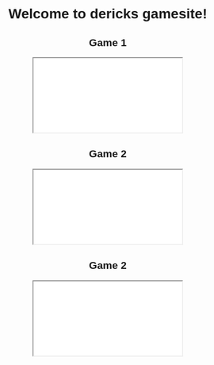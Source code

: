 <!DOCTYPE html>
<html lang="en">
<head>
<meta charset="UTF-8">
<meta name="viewport" content="width=device-width, initial-scale=1.0">
<title>Dericks games</title>
<style>
  body {
    font-family: Arial, sans-serif;
    text-align: center;
  }
  .game {
    margin-bottom: 20px;
  }
</style>
</head>
<body>
  <h1>Welcome to dericks gamesite!</h1>
  
  <!-- Traffic racer -->
  <div class="game">
    <h2>Game 1</h2>
    <iframe src="<div><script src="<div><script src="https://cdn.htmlgames.com/embed.js?game=TrafficRacer2&amp;bgcolor=white"></script></div>"></script></div>" width="800" height="600" frameborder="0"></iframe>
  </div>

  <!-- Harbour Escape -->
  <div class="game">
    <h2>Game 2</h2>
    <iframe src=<div><script src="https://cdn.htmlgames.com/embed.js?game=HarbourEscape&amp;bgcolor=white"></script></div>"" width="800" height="600" frameborder="0"></iframe>
  </div>

  <!-- Add more games as needed -->
  <div class="game">
    <h2>Game 2</h2>
     <iframe src=<div><script src="<div><script src="https://cdn.htmlgames.com/embed.js?game=ExtremeBilliards&amp;bgcolor=white"></script></div>"></script></div>" width="800" height="600" frameborder="0"></iframe>
  </div>
</body>
</html>

